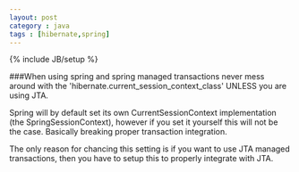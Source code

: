 ```yaml
---
layout: post
category : java
tags : [hibernate,spring]
---
```

{% include JB/setup %}

###When using spring and spring managed transactions never mess around with the 'hibernate.current_session_context_class' UNLESS you are using JTA.

Spring will by default set its own CurrentSessionContext implementation (the SpringSessionContext), however if you set it yourself this will not be the case. Basically breaking proper transaction integration.

The only reason for chancing this setting is if you want to use JTA managed transactions, then you have to setup this to properly integrate with JTA.


<!--more-->





